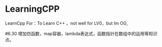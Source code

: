 # LearningCPP
LearnCpp
For：To Learn C++ ，not well for LV0，but Im OG,

#6.30
增加仿函数，map容器，lambda表达式，函数指针在数组中的运用等知识点。
